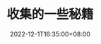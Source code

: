 ---
title: "收集的一些秘籍"
date: 2022-12-1T16:35:00+08:00
draft: true
featured_image: '/images/post-0016.jpg'
summary: '这些都是推特上面平时收藏的，还可以继续补充'
---